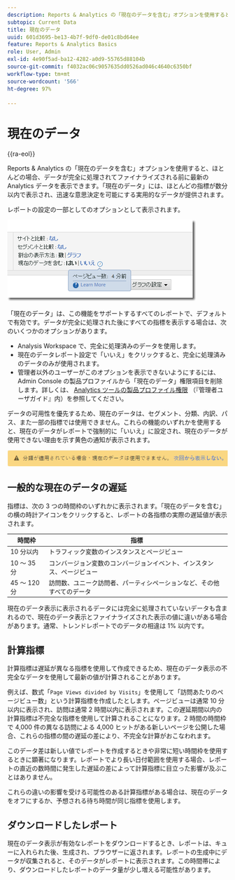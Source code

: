 ```yaml
---
description: Reports & Analytics の「現在のデータを含む」オプションを使用すると、ほとんどの場合、データが完全に処理されてファイナライズされる前に最新の Analytics データを表示できます。「現在のデータ」には、ほとんどの指標が数分以内で表示され、迅速な意思決定を可能にする実用的なデータが提供されます。
subtopic: Current Data
title: 現在のデータ
uuid: 601d3695-be13-4b7f-9df0-de01c8bd64ee
feature: Reports & Analytics Basics
role: User, Admin
exl-id: 4e90f5ad-ba12-4282-a0d9-55765d88104b
source-git-commit: f4032ac06c9057635dd0526ad046c4640c6350bf
workflow-type: tm+mt
source-wordcount: '566'
ht-degree: 97%

---
```


# 現在のデータ

{{ra-eol}}

Reports &amp; Analytics の「現在のデータを含む」オプションを使用すると、ほとんどの場合、データが完全に処理されてファイナライズされる前に最新の Analytics データを表示できます。「現在のデータ」には、ほとんどの指標が数分以内で表示され、迅速な意思決定を可能にする実用的なデータが提供されます。

レポートの設定の一部としてのオプションとして表示されます。

![現在のデータのスクリーンショット](assets/current_data.png)

「現在のデータ」は、この機能をサポートするすべてのレポートで、デフォルトで有効です。データが完全に処理された後にすべての指標を表示する場合は、次のいくつかのオプションがあります。

* Analysis Workspace で、完全に処理済みのデータを使用します。
* 現在のデータレポート設定で「いいえ」をクリックすると、完全に処理済みのデータのみが使用されます。
* 管理者以外のユーザーがこのオプションを表示できないようにするには、Admin Console の製品プロファイルから「現在のデータ」権限項目を削除します。詳しくは、 [Analytics ツールの製品プロファイル権限](/help/admin/admin-console/permissions/analytics-tools.md) （『管理者ユーザガイド』内）を参照してください。

データの可用性を優先するため、現在のデータは、セグメント、分類、内訳、パス、また一部の指標では使用できません。これらの機能のいずれかを使用すると、現在のデータがレポートで強制的に「いいえ」に設定され、現在のデータが使用できない理由を示す黄色の通知が表示されます。

![現在のデータの通知](assets/current_data_notice.png)

## 一般的な現在のデータの遅延

指標は、次の 3 つの時間枠のいずれかに表示されます。「現在のデータを含む」の横の時計アイコンをクリックすると、レポートの各指標の実際の遅延値が表示されます。

| 時間枠 | 指標 |
| --- | --- |
| 10 分以内 | トラフィック変数のインスタンスとページビュー |
| 10 ～ 35 分 | コンバージョン変数のコンバージョンイベント、インスタンス、ページビュー |
| 45 ～ 120 分 | 訪問数、ユニーク訪問者、パーティシペーションなど、その他すべてのデータ |

現在のデータ表示に表示されるデータには完全に処理されていないデータも含まれるので、現在のデータ表示とファイナライズされた表示の値に違いがある場合があります。通常、トレンドレポートでのデータの相違は 1% 以内です。

## 計算指標

計算指標は遅延が異なる指標を使用して作成できるため、現在のデータ表示の不完全なデータを使用して最新の値が計算されることがあります。

例えば、数式「`Page Views divided by Visits`」を使用して「訪問あたりのページビュー数」という計算指標を作成したとします。ページビューは通常 10 分以内に表示され、訪問は通常 2 時間以内に表示されます。この遅延期間以内の計算指標は不完全な指標を使用して計算されることになります。2 時間の時間枠で 4,000 件の異なる訪問による 4,000 ヒットがある新しいページを公開した場合、これらの指標の間の遅延の差により、不完全な計算がおこなわれます。

このデータ差は新しい値でレポートを作成するときや非常に短い時間枠を使用するときに顕著になります。レポートでより長い日付範囲を使用する場合、レポートの直近の数時間に発生した遅延の差によって計算指標に目立った影響が及ぶことはありません。

これらの違いの影響を受ける可能性のある計算指標がある場合は、現在のデータをオフにするか、予想される待ち時間が同じ指標を使用します。

## ダウンロードしたレポート

現在のデータ表示が有効なレポートをダウンロードするとき、レポートは、キューに入れられた後、生成され、ブラウザーに返されます。レポートの生成中にデータが収集されると、そのデータがレポートに表示されます。この時間帯により、ダウンロードしたレポートのデータ量が少し増える可能性があります。
